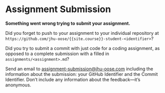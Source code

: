 # Assignment Submission

**Something went wrong trying to submit your assignment.**

Did you forget to push to your assignment to your individual repository at `https://github.com/jhu-oose/{{site.course}}-student-<identifier>`?

Did you try to submit a commit with just code for a coding assignment, as opposed to a complete submission with a filled in `assignments/<assignment>.md`?

Send an email to <assignment-submission@jhu-oose.com> including the information about the submission: your GitHub Identifier and the Commit Identifier. Don’t include any information about the feedback—it’s anonymous.
